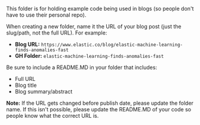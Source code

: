 This folder is for holding example code being used in blogs (so people don't have to use their personal repo).

When creating a new folder, name it the URL of your blog post (just the slug/path, not the full URL). For example:
 
- **Blog URL:** `https://www.elastic.co/blog/elastic-machine-learning-finds-anomalies-fast`
- **GH Folder:** `elastic-machine-learning-finds-anomalies-fast`

Be sure to include a README.MD in your folder that includes:
- Full URL
- Blog title
- Blog summary/abstract

**Note:** If the URL gets changed before publish date, please update the folder name. If this isn't possible, please update the README.MD of your code so people know what the correct URL is.
